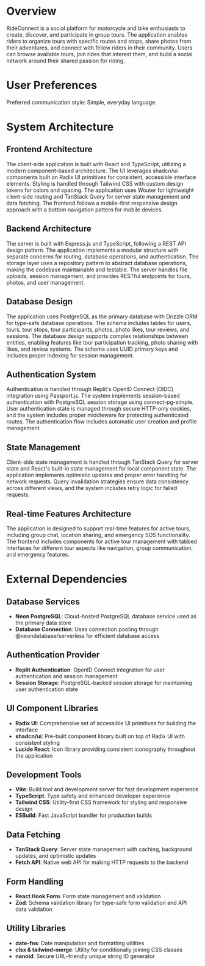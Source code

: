 # Overview

RideConnect is a social platform for motorcycle and bike enthusiasts to create, discover, and participate in group tours. The application enables riders to organize tours with specific routes and stops, share photos from their adventures, and connect with fellow riders in their community. Users can browse available tours, join rides that interest them, and build a social network around their shared passion for riding.

# User Preferences

Preferred communication style: Simple, everyday language.

# System Architecture

## Frontend Architecture
The client-side application is built with React and TypeScript, utilizing a modern component-based architecture. The UI leverages shadcn/ui components built on Radix UI primitives for consistent, accessible interface elements. Styling is handled through Tailwind CSS with custom design tokens for colors and spacing. The application uses Wouter for lightweight client-side routing and TanStack Query for server state management and data fetching. The frontend follows a mobile-first responsive design approach with a bottom navigation pattern for mobile devices.

## Backend Architecture
The server is built with Express.js and TypeScript, following a REST API design pattern. The application implements a modular structure with separate concerns for routing, database operations, and authentication. The storage layer uses a repository pattern to abstract database operations, making the codebase maintainable and testable. The server handles file uploads, session management, and provides RESTful endpoints for tours, photos, and user management.

## Database Design
The application uses PostgreSQL as the primary database with Drizzle ORM for type-safe database operations. The schema includes tables for users, tours, tour stops, tour participants, photos, photo likes, tour reviews, and sessions. The database design supports complex relationships between entities, enabling features like tour participation tracking, photo sharing with likes, and review systems. The schema uses UUID primary keys and includes proper indexing for session management.

## Authentication System
Authentication is handled through Replit's OpenID Connect (OIDC) integration using Passport.js. The system implements session-based authentication with PostgreSQL session storage using connect-pg-simple. User authentication state is managed through secure HTTP-only cookies, and the system includes proper middleware for protecting authenticated routes. The authentication flow includes automatic user creation and profile management.

## State Management
Client-side state management is handled through TanStack Query for server state and React's built-in state management for local component state. The application implements optimistic updates and proper error handling for network requests. Query invalidation strategies ensure data consistency across different views, and the system includes retry logic for failed requests.

## Real-time Features Architecture
The application is designed to support real-time features for active tours, including group chat, location sharing, and emergency SOS functionality. The frontend includes components for active tour management with tabbed interfaces for different tour aspects like navigation, group communication, and emergency features.

# External Dependencies

## Database Services
- **Neon PostgreSQL**: Cloud-hosted PostgreSQL database service used as the primary data store
- **Database Connection**: Uses connection pooling through @neondatabase/serverless for efficient database access

## Authentication Provider
- **Replit Authentication**: OpenID Connect integration for user authentication and session management
- **Session Storage**: PostgreSQL-backed session storage for maintaining user authentication state

## UI Component Libraries
- **Radix UI**: Comprehensive set of accessible UI primitives for building the interface
- **shadcn/ui**: Pre-built component library built on top of Radix UI with consistent styling
- **Lucide React**: Icon library providing consistent iconography throughout the application

## Development Tools
- **Vite**: Build tool and development server for fast development experience
- **TypeScript**: Type safety and enhanced developer experience
- **Tailwind CSS**: Utility-first CSS framework for styling and responsive design
- **ESBuild**: Fast JavaScript bundler for production builds

## Data Fetching
- **TanStack Query**: Server state management with caching, background updates, and optimistic updates
- **Fetch API**: Native web API for making HTTP requests to the backend

## Form Handling
- **React Hook Form**: Form state management and validation
- **Zod**: Schema validation library for type-safe form validation and API data validation

## Utility Libraries
- **date-fns**: Date manipulation and formatting utilities
- **clsx & tailwind-merge**: Utility for conditionally joining CSS classes
- **nanoid**: Secure URL-friendly unique string ID generator
